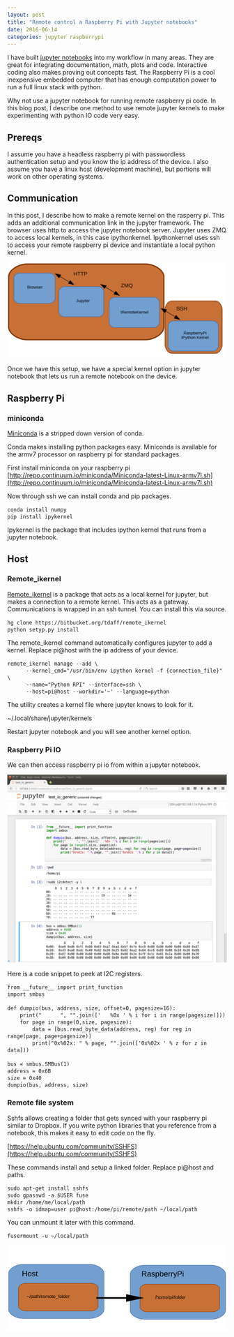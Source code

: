 ```yaml
---
layout: post
title: "Remote control a Raspberry Pi with Jupyter notebooks"
date: 2016-06-14
categories: jupyter raspberrypi
---
```



I have built [jupyter notebooks](jupyter.org) into my workflow in many areas.   They are great for integrating documentation, math, plots and code.  Interactive coding also makes proving out concepts fast.
The Raspberry Pi is a cool inexpensive embedded computer that has enough computation power to run a full linux stack with python. 

Why not use a jupyter notebook for running remote raspberry pi code.  In this blog post, I describe one method to use remote jupyter kernels to make experimenting with python IO code very easy.   

## Prereqs

I assume you have a headless raspberry pi with passwordless authentication setup and you know the ip address of the device.   I also assume you have a linux host (development machine), but portions will work on other operating systems.  

## Communication

In this post, I describe how to make a remote kernel on the rasperry pi.  This adds an additional communication link in the jupyter framework.   The browser uses http to access the jupyter notebook server.  Jupyter uses ZMQ to access local kernels, in this case ipythonkernel.   Ipythonkernel uses ssh to access your remote raspberry pi device and instantiate a local python kernel.  

![Browser-html-Jupyter-zmq-remote_ikernel-ssh-ipythonkernel](/blog/assets/2016/remote_ikernel_comm.svg)

Once we have this setup, we have a special kernel option in jupyter notebook that lets us run a remote notebook on the device.

## Raspberry Pi

### miniconda
[Miniconda](https://www.continuum.io/content/conda-support-raspberry-pi-2-and-power8-le) is a stripped down version of conda.

Conda makes installing python packages easy.   Miniconda is available for the armv7 processor on raspberry pi for standard packages.

First install miniconda on your raspberry pi [http://repo.continuum.io/miniconda/Miniconda-latest-Linux-armv7l.sh](http://repo.continuum.io/miniconda/Miniconda-latest-Linux-armv7l.sh)

Now through ssh we can install conda and pip packages.

    conda install numpy
    pip install ipykernel

Ipykernel is the package that includes ipython kernel that runs from a jupyter notebook. 

## Host

### Remote_ikernel

[Remote_ikernel](https://bitbucket.org/tdaff/remote_ikernel) 
is a package that acts as a local kernel for jupyter, but makes a connection to a remote kernel.   This acts as a gateway.  Communications is wrapped in an ssh tunnel. You can install this via source.

    hg clone https://bitbucket.org/tdaff/remote_ikernel
    python setyp.py install 

The remote_ikernel command automatically configures jupyter to add a kernel.
Replace pi@host with the ip address of your device.  

    remote_ikernel manage --add \
          --kernel_cmd="/usr/bin/env ipython kernel -f {connection_file}"  \
          --name="Python RPI" --interface=ssh \
          --host=pi@host --workdir='~' --language=python

The utility creates a kernel file where jupyter knows to look for it.

~/.local/share/jupyter/kernels

Restart jupyter notebook and you will see another kernel option. 

### Raspberry Pi IO

We can then access raspberry pi io from within a jupyter notebook.

![screenshot](/blog/assets/2016/remote_rpi_screenshot.png)

Here is a code snippet to peek at I2C registers.

    from __future__ import print_function
    import smbus
    
    def dumpio(bus, address, size, offset=0, pagesize=16):
        print("      ", "".join(['   %0x ' % i for i in range(pagesize)]))
        for page in range(0,size, pagesize):
            data = [bus.read_byte_data(address, reg) for reg in range(page, page+pagesize)]           
            print("0x%02x: " % page, "".join(['0x%02x ' % z for z in data]))
    
    bus = smbus.SMBus(1)
    address = 0x6B
    size = 0x40
    dumpio(bus, address, size)


### Remote file system

Sshfs allows creating a folder that gets synced with your raspberry pi similar to Dropbox.   If you write python libraries that you reference from a notebook, this makes it easy to edit code on the fly. 

[https://help.ubuntu.com/community/SSHFS](https://help.ubuntu.com/community/SSHFS)

These commands install and setup a linked folder.  Replace pi@host and paths.

    sudo apt-get install sshfs
    sudo gpasswd -a $USER fuse
    mkdir /home/me/local/path
    sshfs -o idmap=user pi@host:/home/pi/remote/path ~/local/path

You can unmount it later with this command.

    fusermount -u ~/local/path

![sshfs](/blog/assets/2016/remote_ikernel_fs.svg)



